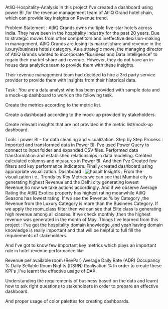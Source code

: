 AtliQ-Hospitality-Analysis
In this project I've created a dashboard using power BI ,for the revenue management team of AtliQ Grand hotel chain, which can provide key insights on Revenue trend.

Problem Statement :
AtliQ Grands owns multiple five-star hotels across India. They have been in the hospitality industry for the past 20 years. Due to strategic moves from other competitors and ineffective decision-making in management, AtliQ Grands are losing its market share and revenue in the luxury/business hotels category. As a strategic move, the managing director of AtliQ Grands wanted to incorporate “Business and Data Intelligence” to regain their market share and revenue. However, they do not have an in-house data analytics team to provide them with these insights.

Their revenue management team had decided to hire a 3rd party service provider to provide them with insights from their historical data.

Task :
You are a data analyst who has been provided with sample data and a mock-up dashboard to work on the following task.

Create the metrics according to the metric list.

Create a dashboard according to the mock-up provided by stakeholders.

Create relevant insights that are not provided in the metric list/mock-up dashboard.

Tools :
power BI - for data cleaning and visualization.
Step by Step Process :
Imported and transformed data in Power BI.
I've used Power Query to connect to input folder and expanded CSV files.
Performed data transformation and established relationships in data modeling.
Created calculated columns and measures in Power BI.
And then I've Created few filters and key performance indicators.
Finally created dashboard using appropriate visualization.
Dashboard :
![hospit](https://github.com/user-attachments/assets/88c669ab-b5d9-407e-95e2-b0b2daf83b84)
Insights :
From the visualization i.e., Trends by Key Metrics we can see that Mumbai city is generating highest Revenue and the Delhi city generating lowest Revenue,So now we take actions accordingly.
And if we observe Average Rating the AtliQ Exotica property has highest rating meanwhile AtliQ Seasons has lowest rating.
If we see the Revenue % by Category ,the Revenue from the Luxury Category is more than the Businees Category.
If we apply the room_class filter then we can see that Elite class is generating high revenue among all classes.
If we check monthly ,then the highest revenue was generated in the month of May.
Things I've learned from this project :
I've got the hospitality domain knowledge ,and yeah having domain knowledge is really important and that will be helpful to full fill the requirements of stakeholders.

And I've got to know few important key metrics which plays an important role in hotel revenue performance like

Revenue per available room (RevPar)
Average Daily Rate (ADR)
Occupancy %
Daily Sellable Room Nights (DSRN)
Realisation %
In order to create these KPI's ,I've learnt the effective usage of DAX.

Understanding the requirements of business based on the data and learnt how to ask right questions to stakeholders in order to prepare an effective dashboard.

And proper usage of color palettes for creating dashboards.

